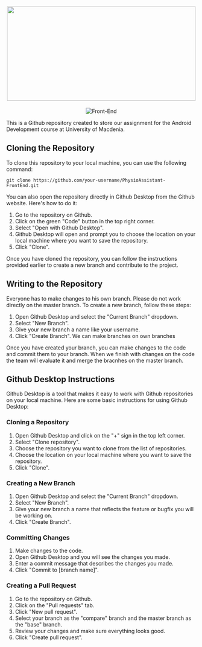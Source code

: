 <h1 align="center">
  <img src="https://user-images.githubusercontent.com/77233507/236688721-4d6af24e-d128-448d-90fa-198ef66e5f3d.png" width="500" height="250" />
</h1>

<p align="center">
  <img src="https://img.shields.io/badge/Front--End-purple" alt="Front-End" />
</p>

This is a Github repository created to store our assignment for the Android Development course at University of Macdenia.

## Cloning the Repository

To clone this repository to your local machine, you can use the following command:

```
git clone https://github.com/your-username/PhysioAssistant-FrontEnd.git
```

You can also open the repository directly in Github Desktop from the Github website. Here's how to do it:
1. Go to the repository on Github.
2. Click on the green "Code" button in the top right corner.
3. Select "Open with Github Desktop".
4. Github Desktop will open and prompt you to choose the location on your local machine where you want to save the repository.
5. Click "Clone".

Once you have cloned the repository, you can follow the instructions provided earlier to create a new branch and contribute to the project.

## Writing to the Repository
Everyone has to make changes to his own branch. Please do not work directly on the master branch.
To create a new branch, follow these steps:

1. Open Github Desktop and select the "Current Branch" dropdown.
2. Select "New Branch".
3. Give your new branch a name like your username.
4. Click "Create Branch".
We can make branches on own branches

Once you have created your branch, you can make changes to the code and commit them to your branch.
When we finish with changes on the code the team will evaluate it and merge the bracnhes on the master branch.

## Github Desktop Instructions

Github Desktop is a tool that makes it easy to work with Github repositories on your local machine. Here are some basic instructions for using Github Desktop:

### Cloning a Repository

1. Open Github Desktop and click on the "+" sign in the top left corner.
2. Select "Clone repository".
3. Choose the repository you want to clone from the list of repositories.
4. Choose the location on your local machine where you want to save the repository.
5. Click "Clone".

### Creating a New Branch

1. Open Github Desktop and select the "Current Branch" dropdown.
2. Select "New Branch".
3. Give your new branch a name that reflects the feature or bugfix you will be working on.
4. Click "Create Branch".

### Committing Changes

1. Make changes to the code.
2. Open Github Desktop and you will see the changes you made.
3. Enter a commit message that describes the changes you made.
4. Click "Commit to [branch name]".

### Creating a Pull Request

1. Go to the repository on Github.
2. Click on the "Pull requests" tab.
3. Click "New pull request".
4. Select your branch as the "compare" branch and the master branch as the "base" branch.
5. Review your changes and make sure everything looks good.
6. Click "Create pull request".
